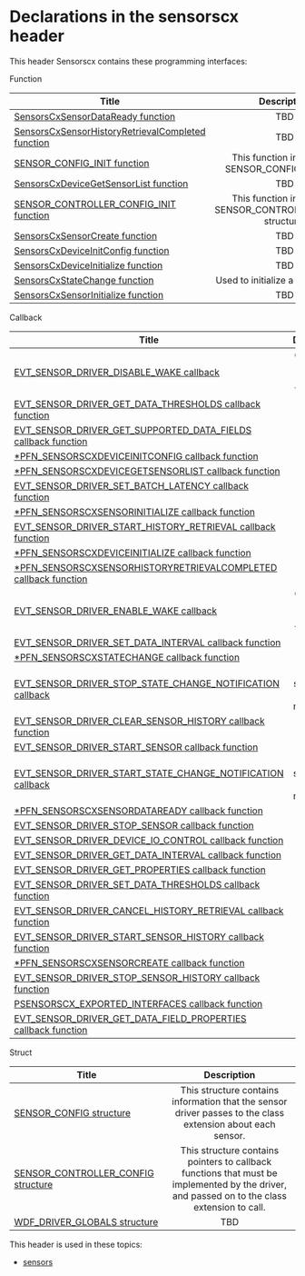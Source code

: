 # Declarations in the sensorscx header
This header Sensorscx contains these programming interfaces:

Function

| Title        | Description    |
| ------------- |:-------------:|
| [SensorsCxSensorDataReady function](nf-sensorscx-sensorscxsensordataready.md) | TBD |
| [SensorsCxSensorHistoryRetrievalCompleted function](nf-sensorscx-sensorscxsensorhistoryretrievalcompleted.md) | TBD |
| [SENSOR_CONFIG_INIT function](nf-sensorscx-sensor-config-init.md) | This function initializes a SENSOR_CONFIG structure. |
| [SensorsCxDeviceGetSensorList function](nf-sensorscx-sensorscxdevicegetsensorlist.md) | TBD |
| [SENSOR_CONTROLLER_CONFIG_INIT function](nf-sensorscx-sensor-controller-config-init.md) | This function initializes a SENSOR_CONTROLLER_CONFIG structure. |
| [SensorsCxSensorCreate function](nf-sensorscx-sensorscxsensorcreate.md) | TBD |
| [SensorsCxDeviceInitConfig function](nf-sensorscx-sensorscxdeviceinitconfig.md) | TBD |
| [SensorsCxDeviceInitialize function](nf-sensorscx-sensorscxdeviceinitialize.md) | TBD |
| [SensorsCxStateChange function](nf-sensorscx-sensorscxstatechange.md) | Used to initialize a state change. |
| [SensorsCxSensorInitialize function](nf-sensorscx-sensorscxsensorinitialize.md) | TBD |
Callback

| Title        | Description    |
| ------------- |:-------------:|
| [EVT_SENSOR_DRIVER_DISABLE_WAKE callback](nc-sensorscx-evt-sensor-driver-disable-wake.md) | Callback to disable wake for the sensor. |
| [EVT_SENSOR_DRIVER_GET_DATA_THRESHOLDS callback function](nc-sensorscx-evt-sensor-driver-get-data-thresholds.md) | TBD |
| [EVT_SENSOR_DRIVER_GET_SUPPORTED_DATA_FIELDS callback function](nc-sensorscx-evt-sensor-driver-get-supported-data-fields.md) | TBD |
| [*PFN_SENSORSCXDEVICEINITCONFIG callback function](nc-sensorscx-pfn-sensorscxdeviceinitconfig.md) | TBD |
| [*PFN_SENSORSCXDEVICEGETSENSORLIST callback function](nc-sensorscx-pfn-sensorscxdevicegetsensorlist.md) | TBD |
| [EVT_SENSOR_DRIVER_SET_BATCH_LATENCY callback function](nc-sensorscx-evt-sensor-driver-set-batch-latency.md) | TBD |
| [*PFN_SENSORSCXSENSORINITIALIZE callback function](nc-sensorscx-pfn-sensorscxsensorinitialize.md) | TBD |
| [EVT_SENSOR_DRIVER_START_HISTORY_RETRIEVAL callback function](nc-sensorscx-evt-sensor-driver-start-history-retrieval.md) | TBD |
| [*PFN_SENSORSCXDEVICEINITIALIZE callback function](nc-sensorscx-pfn-sensorscxdeviceinitialize.md) | TBD |
| [*PFN_SENSORSCXSENSORHISTORYRETRIEVALCOMPLETED callback function](nc-sensorscx-pfn-sensorscxsensorhistoryretrievalcompleted.md) | TBD |
| [EVT_SENSOR_DRIVER_ENABLE_WAKE callback](nc-sensorscx-evt-sensor-driver-enable-wake.md) | Callback to enable wake for the sensor. |
| [EVT_SENSOR_DRIVER_SET_DATA_INTERVAL callback function](nc-sensorscx-evt-sensor-driver-set-data-interval.md) | TBD |
| [*PFN_SENSORSCXSTATECHANGE callback function](nc-sensorscx-pfn-sensorscxstatechange.md) | TBD |
| [EVT_SENSOR_DRIVER_STOP_STATE_CHANGE_NOTIFICATION callback](nc-sensorscx-evt-sensor-driver-stop-state-change-notification.md) | Used to stop a state change notification. |
| [EVT_SENSOR_DRIVER_CLEAR_SENSOR_HISTORY callback function](nc-sensorscx-evt-sensor-driver-clear-sensor-history.md) | TBD |
| [EVT_SENSOR_DRIVER_START_SENSOR callback function](nc-sensorscx-evt-sensor-driver-start-sensor.md) | TBD |
| [EVT_SENSOR_DRIVER_START_STATE_CHANGE_NOTIFICATION callback](nc-sensorscx-evt-sensor-driver-start-state-change-notification.md) | Used to start a state change notification. |
| [*PFN_SENSORSCXSENSORDATAREADY callback function](nc-sensorscx-pfn-sensorscxsensordataready.md) | TBD |
| [EVT_SENSOR_DRIVER_STOP_SENSOR callback function](nc-sensorscx-evt-sensor-driver-stop-sensor.md) | TBD |
| [EVT_SENSOR_DRIVER_DEVICE_IO_CONTROL callback function](nc-sensorscx-evt-sensor-driver-device-io-control.md) | TBD |
| [EVT_SENSOR_DRIVER_GET_DATA_INTERVAL callback function](nc-sensorscx-evt-sensor-driver-get-data-interval.md) | TBD |
| [EVT_SENSOR_DRIVER_GET_PROPERTIES callback function](nc-sensorscx-evt-sensor-driver-get-properties.md) | TBD |
| [EVT_SENSOR_DRIVER_SET_DATA_THRESHOLDS callback function](nc-sensorscx-evt-sensor-driver-set-data-thresholds.md) | TBD |
| [EVT_SENSOR_DRIVER_CANCEL_HISTORY_RETRIEVAL callback function](nc-sensorscx-evt-sensor-driver-cancel-history-retrieval.md) | TBD |
| [EVT_SENSOR_DRIVER_START_SENSOR_HISTORY callback function](nc-sensorscx-evt-sensor-driver-start-sensor-history.md) | TBD |
| [*PFN_SENSORSCXSENSORCREATE callback function](nc-sensorscx-pfn-sensorscxsensorcreate.md) | TBD |
| [EVT_SENSOR_DRIVER_STOP_SENSOR_HISTORY callback function](nc-sensorscx-evt-sensor-driver-stop-sensor-history.md) | TBD |
| [PSENSORSCX_EXPORTED_INTERFACES callback function](nc-sensorscx-psensorscx-exported-interfaces.md) | TBD |
| [EVT_SENSOR_DRIVER_GET_DATA_FIELD_PROPERTIES callback function](nc-sensorscx-evt-sensor-driver-get-data-field-properties.md) | TBD |
Struct

| Title        | Description    |
| ------------- |:-------------:|
| [SENSOR_CONFIG structure](ns-sensorscx--sensor-config.md) | This structure contains information that the sensor driver passes to the class extension about each sensor. |
| [SENSOR_CONTROLLER_CONFIG structure](ns-sensorscx--sensor-controller-config.md) | This structure contains pointers to callback functions that must be implemented by the driver, and passed on to the class extension to call. |
| [WDF_DRIVER_GLOBALS structure](ns-sensorscx--wdf-driver-globals.md) | TBD |

This header is used in these topics:

- [sensors](..content/_sensors)
